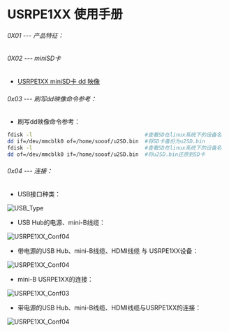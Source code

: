 # USRPE1XX 使用手册


###### 0X01 --- 产品特征：

###### 0X02 --- miniSD卡

* [USRPE1XX miniSD卡 dd 映像](https://s3.)

###### 0x03 --- 刷写dd映像命令参考：

* 刷写dd映像命令参考：

```Bash
fdisk -l                                    #查看SD在linux系统下的设备名
dd if=/dev/mmcblk0 of=/home/sooof/u2SD.bin  #将SD卡备份为u2SD.bin
fdisk -l                                    #查看SD在linux系统下的设备名
dd of=/dev/mmcblk0 if=/home/sooof/u2SD.bin  #将u2SD.bin还原到SD卡
```

###### 0x04 --- 连接：

* USB接口种类：

![USB_Type](https://s3.amazonaws.com/rfagora/image/img/USRPE1XX_Conf/USB_Type.jpg)

* USB Hub的电源、mini-B线缆：

![USRPE1XX_Conf04](https://s3.amazonaws.com/rfagora/image/img/USRPE1XX_Conf/USRPE1XX_Conf01.jpeg)

* 带电源的USB Hub、mini-B线缆、HDMI线缆 与 USRPE1XX设备：

![USRPE1XX_Conf04](https://s3.amazonaws.com/rfagora/image/img/USRPE1XX_Conf/USRPE1XX_Conf02.jpeg)

* mini-B USRPE1XX的连接：

![USRPE1XX_Conf03](https://s3.amazonaws.com/rfagora/image/img/USRPE1XX_Conf/USRPE1XX_Conf03.jpeg)

* 带电源的USB Hub、mini-B线缆、HDMI线缆与USRPE1XX的连接：

![USRPE1XX_Conf04](https://s3.amazonaws.com/rfagora/image/img/USRPE1XX_Conf/USRPE1XX_Conf04.jpeg)
